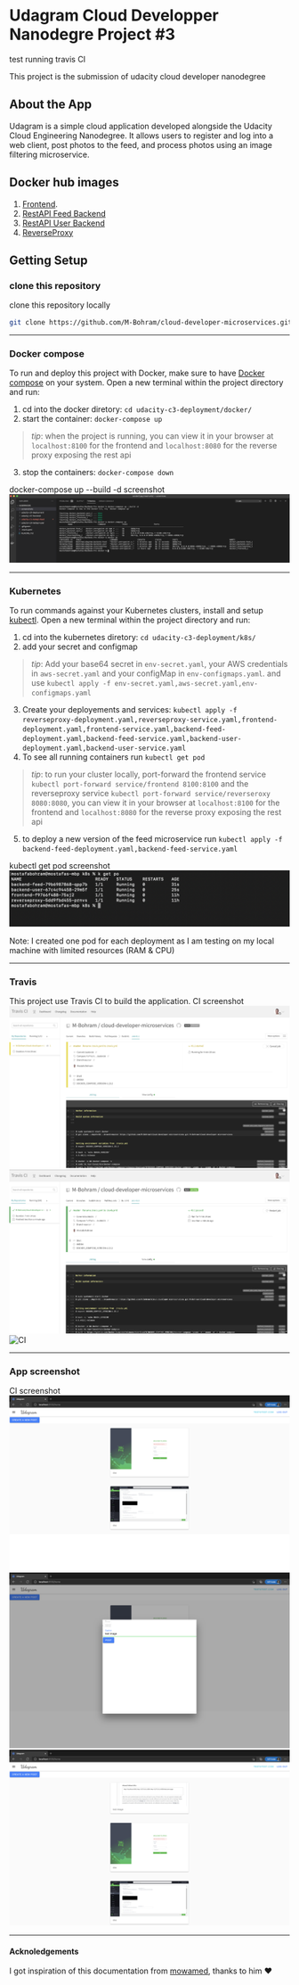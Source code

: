 # Udagram Cloud Developper Nanodegre Project #3

test running travis CI

This project is the submission of udacity cloud developer nanodegree

## About the App
Udagram is a simple cloud application developed alongside the Udacity Cloud Engineering Nanodegree. It allows users to register and log into a web client, post photos to the feed, and process photos using an image filtering microservice.

## Docker hub images
1. [Frontend](https://hub.docker.com/r/mbohram/udagram-frontend). 
2. [RestAPI Feed Backend](https://hub.docker.com/r/mbohram/udagram-backend-feed)
3. [RestAPI User Backend](https://hub.docker.com/r/mbohram/udagram-backend-user)
4. [ReverseProxy](https://hub.docker.com/r/mbohram/udagram-reverseproxy)


## Getting Setup

### clone this repository
clone this repository locally
```bash
git clone https://github.com/M-Bohram/cloud-developer-microservices.git
```

***

### Docker compose
To run and deploy this project with Docker, make sure to have [Docker compose](https://github.com/docker/compose) on your system. Open a new terminal within the project directory and run:
1. cd into the docker diretory: `cd udacity-c3-deployment/docker/`
2. start the container: `docker-compose up`
>_tip_: when the project is running, you can view it in your browser at `localhost:8100` for the frontend and `localhost:8080` for the reverse proxy exposing the rest api
3. stop the containers: `docker-compose down`

docker-compose up --build -d screenshot
![CI](./screenshots/docker-compose-local-run.png "docker-compose up --build -d screenshot")

***

### Kubernetes
To run commands against your Kubernetes clusters, install and setup [kubectl](https://kubernetes.io/docs/tasks/tools/install-kubectl/). Open a new terminal within the project directory and run:
1. cd into the kubernetes diretory: `cd udacity-c3-deployment/k8s/`
2. add your secret and configmap
>_tip_: Add your  base64 secret in  `env-secret.yaml`, your AWS credentials in `aws-secret.yaml` and your configMap in `env-configmaps.yaml`. and use `kubectl apply -f env-secret.yaml,aws-secret.yaml,env-configmaps.yaml`
3. Create your deployements and services: `kubectl apply -f reverseproxy-deployment.yaml,reverseproxy-service.yaml,frontend-deployment.yaml,frontend-service.yaml,backend-feed-deployment.yaml,backend-feed-service.yaml,backend-user-deployment.yaml,backend-user-service.yaml`
4. To see all running containers run `kubectl get pod`
>_tip_: to run your cluster locally, port-forward the frontend service `kubectl port-forward service/frontend 8100:8100` and the reverseproxy service `kubectl port-forward service/reverseroxy 8080:8080`, you can view it in your browser at `localhost:8100` for the frontend and `localhost:8080` for the reverse proxy exposing the rest api
5. to deploy a new version of the feed microservice run `kubectl apply -f backend-feed-deployment.yaml,backend-feed-service.yaml`

kubectl get pod screenshot
![CI](./screenshots/k8s-deployments.png "kubectl get pod screenshot")

Note: I created one pod for each deployment as I am testing on my local machine with limited resources (RAM & CPU)
***

### Travis
This project use Travis CI to build the application.
CI screenshot
![CI](./screenshots/travis-ci-1.png "screenshot 1")
![CI](./screenshots/travis-ci-2.png "screenshot 2")
![CI](./screenshots/travis-ci-4.png "screenshot 4")
***

### App screenshot
CI screenshot
![CI](./screenshots/app-1.png "screenshot 1")
![CI](./screenshots/app-2.png "screenshot 2")
![CI](./screenshots/app-3.png "screenshot 3")
***

#### Acknoledgements
I got inspiration of this documentation from [mowamed](https://github.com/mowamed/cloud-developer-microservices/), thanks to him ❤️
